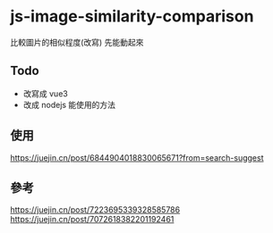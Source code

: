 # js-image-similarity-comparison

比較圖片的相似程度(改寫)
先能動起來

## Todo

- 改寫成 vue3
- 改成 nodejs 能使用的方法

## 使用

<https://juejin.cn/post/6844904018830065671?from=search-suggest>

## 參考

<https://juejin.cn/post/7223695339328585786>
<https://juejin.cn/post/7072618382201192461>
